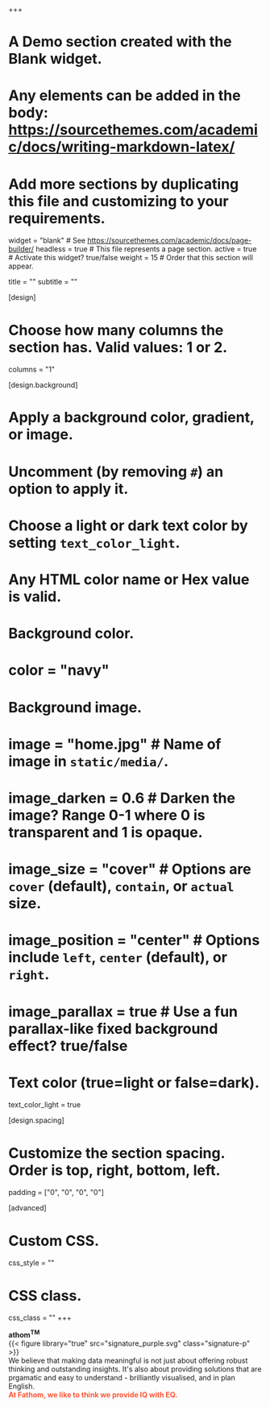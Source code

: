 +++
# A Demo section created with the Blank widget.
# Any elements can be added in the body: https://sourcethemes.com/academic/docs/writing-markdown-latex/
# Add more sections by duplicating this file and customizing to your requirements.

widget = "blank"  # See https://sourcethemes.com/academic/docs/page-builder/
headless = true  # This file represents a page section.
active = true  # Activate this widget? true/false
weight = 15  # Order that this section will appear.

title = ""
subtitle = ""

[design]
  # Choose how many columns the section has. Valid values: 1 or 2.
  columns = "1"

[design.background]
  # Apply a background color, gradient, or image.
  #   Uncomment (by removing `#`) an option to apply it.
  #   Choose a light or dark text color by setting `text_color_light`.
  #   Any HTML color name or Hex value is valid.

  # Background color.
  # color = "navy"
  
  # Background image.
  # image = "home.jpg"  # Name of image in `static/media/`.
  # image_darken = 0.6  # Darken the image? Range 0-1 where 0 is transparent and 1 is opaque.
  # image_size = "cover"  #  Options are `cover` (default), `contain`, or `actual` size.
  # image_position = "center"  # Options include `left`, `center` (default), or `right`.
  # image_parallax = true  # Use a fun parallax-like fixed background effect? true/false
  
  # Text color (true=light or false=dark).
  text_color_light = true

[design.spacing]
  # Customize the section spacing. Order is top, right, bottom, left.
  padding = ["0", "0", "0", "0"]

[advanced]
 # Custom CSS. 
 css_style = ""
 
 # CSS class.
 css_class = ""
+++

<div class="page-wrapper">
  <div class="container-fluid logo-banner fade-out">
      <div class="spin">
          <div class="row bar-graph-vertical bar-container">
              <div class="bar-ft bar-container">
                    <div class="bar"></div>
              </div>
              <div class="bar-fm bar-container">
                    <div class="bar"></div>
              </div>
              <div class="bar-fb bar-container">
                    <div class="bar"></div>
              </div>
          </div>
      </div>
      <div class="logo-banner-text">
            <div class="fade-In"><strong>athom<sup class="TM">TM</sup></strong></div>
      </div>
  </div>
     <div class="home-banner">
      <div class="home-text slide-r">
        <div class="container-fluid home-text-container page-inner" style="padding-right: 0%;">
          <div class="row h-100 about-text-row">
              <div class="col-12 align-self-center">
                  {{< figure library="true" src="signature_purple.svg" class="signature-p" >}}
                  <div class="about-text">We believe that making data meaningful is not just about offering robust thinking and outstanding insights. It's also about providing solutions that are prgamatic and easy to understand - brilliantly visualised, and in plan English.</div>
                  <div class="about-text"><strong style="color: #ff5534;">At Fathom, we like to think we provide IQ with EQ.</strong></div>
              </div>
          </div>
        </div>
      </div>
    </div>
</div>
